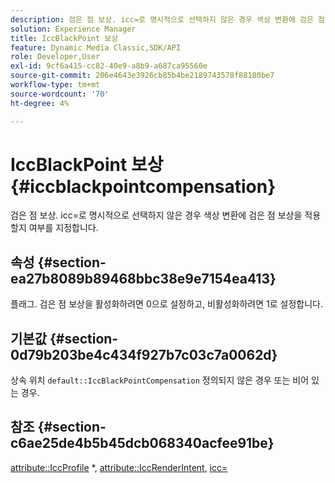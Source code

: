 ```yaml
---
description: 검은 점 보상. icc=로 명시적으로 선택하지 않은 경우 색상 변환에 검은 점 보상을 적용할지 여부를 지정합니다.
solution: Experience Manager
title: IccBlackPoint 보상
feature: Dynamic Media Classic,SDK/API
role: Developer,User
exl-id: 9cf6a415-cc82-40e9-a8b9-a687ca95560e
source-git-commit: 206e4643e3926cb85b4be2189743578f88180be7
workflow-type: tm+mt
source-wordcount: '70'
ht-degree: 4%

---
```


# IccBlackPoint 보상{#iccblackpointcompensation}

검은 점 보상. icc=로 명시적으로 선택하지 않은 경우 색상 변환에 검은 점 보상을 적용할지 여부를 지정합니다.

## 속성 {#section-ea27b8089b89468bbc38e9e7154ea413}

플래그. 검은 점 보상을 활성화하려면 0으로 설정하고, 비활성화하려면 1로 설정합니다.

## 기본값 {#section-0d79b203be4c434f927b7c03c7a0062d}

상속 위치 `default::IccBlackPointCompensation` 정의되지 않은 경우 또는 비어 있는 경우.

## 참조 {#section-c6ae25de4b5b45dcb068340acfee91be}

[attribute::IccProfile](../../../../../is-api/image-catalog/image-serving-api-ref/c-image-catalog-reference/c-attributes-reference/r-iccprofilecmyk.md#reference-db89f9dac33e447cadb359ec1ba27ee0) &#42;, [attribute::IccRenderIntent](../../../../../is-api/image-catalog/image-serving-api-ref/c-image-catalog-reference/c-attributes-reference/r-iccrenderintent.md#reference-012f207f28bd4406a5368d23ed95a51f), [icc=](../../../../../is-api/http-ref/image-serving-api-ref/c-http-protocol-reference/c-command-reference/r-icc.md#reference-182b5679e21e4df3b4d330535a5a7517)
